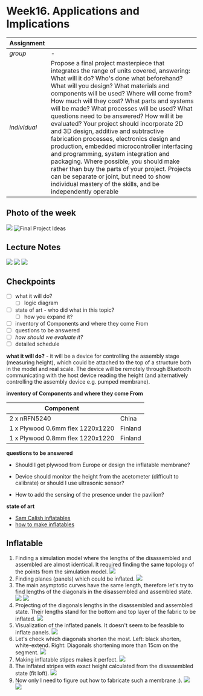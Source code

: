 # **Week16.** Applications and Implications

|Assignment    |                          |
| ----------- | ------------------------------------ |
| *group*       |    - |
| *individual*      |        Propose a final project masterpiece that integrates the range of units covered, answering: What will it do? Who's done what beforehand? What will you design? What materials and components will be used? Where will come from? How much will they cost? What parts and systems will be made? What processes will be used? What questions need to be answered? How will it be evaluated? Your project should incorporate 2D and 3D design, additive and subtractive fabrication processes, electronics design and production, embedded microcontroller interfacing and programming, system integration and packaging. Where possible, you should make rather than buy the parts of your project. Projects can be separate or joint, but need to show individual mastery of the skills, and be independently operable |


## Photo of the week

![](../images/week16/photo-of-the-week16.png)
![Final Project Ideas](../images/final-project/final10.png)

## Lecture Notes

![](../images/week16/week16.png)
![](../images/week16/week162.png)
![](../images/week16/week163.png)

## Checkpoints
- [ ] what it will do?
    * [ ] logic diagram
- [ ] state of art - who did what in this topic?
    * [ ] how you expand it?
- [ ] inventory of Components and where they come From
- [ ] questions to be answered
- [ ] *how should we evaluate it?*
- [ ] detailed schedule

**what it will do?** - it will be a device for controlling the assembly stage (measuring height), which could be attached to the top of a structure both in the model and real scale. The device will be remotely through Bluetooth communicating with the host device reading the height (and alternatively controlling the assembly device e.g. pumped membrane).


 **inventory of Components and where they come From**

 | Component   |                          |
 | ----------- | ------------------------------------ |
 | 2 x nRFN5240     |   China |
 | 1 x Plywood 0.6mm flex 1220x1220 | Finland|
 | 1 x Plywood 0.8mm flex 1220x1220 | Finland|

 **questions to be answered**

- Should I get plywood from Europe or design the inflatable membrane?

- Device should monitor the height from the acetometer (difficult to calibrate) or should I use ultrasonic sensor?

- How to add the sensing of the presence under the pavilion?

 **state of art**

 - [Sam Calish inflatables](http://fab.cba.mit.edu/classes/863.12/people/calisch/inflate/inflate.html)
 - [how to make inflatables](https://www.instructables.com/Giant-Inflatable-Robot/)

## Inflatable
1. Finding a simulation model where the lengths of the disassembled and assembled are almost identical. It required finding the same topology of the points from the simulation model.
![](../images/week16/week164.png)
2. Finding planes (panels) which could be inflated.
![](../images/week16/week165.png)
3. The main asymptotic curves have the same length, therefore let's try to find lengths of the diagonals in the disassembled and assembled state.
![](../images/week16/week166.png)
![](../images/week16/week167.png)
4. Projecting of the diagonals lengths in the disassembled and assembled state. Their lengths stand for the bottom and top layer of the fabric to be inflated.
![](../images/week16/week168.png)
5. Visualization of the inflated panels. It doesn't seem to be feasible to inflate panels.
![](../images/week16/week169.png)
6. Let's check which diagonals shorten the most. Left: black shorten, white-extend. Right: Diagonals shortening more than 15cm on the segment.
![](../images/week16/week1610.png)
7. Making inflatable stipes makes it perfect.
![](../images/week16/week1611.png)
8. The inflated stripes with exact height calculated from the disassembled state (fit loft).
![](../images/week16/week1612.png)
9. Now only I need to figure out how to fabricate such a membrane :).
![](../images/week16/untitled.92.jpg)
![](../images/week16/untitled.93.jpg)
